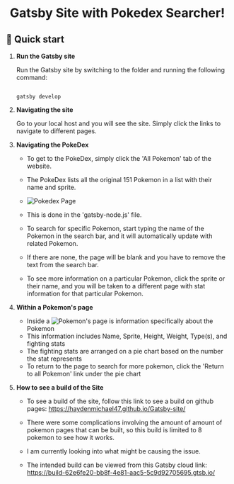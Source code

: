 
<h1 align="center">
  Gatsby Site with Pokedex Searcher!
</h1>

## 🚀 Quick start

1.  **Run the Gatsby site**

    Run the Gatsby site by switching to the folder and running the following command:

    ```shell
   
    gatsby develop
    ```

2.  **Navigating the site**

    Go to your local host and you will see the site. Simply click the links to navigate to different pages.

   

3.  **Navigating the PokeDex**

    - To get to the PokeDex, simply click the 'All Pokemon' tab of the website.
    - The PokeDex lists all the original 151 Pokemon in a list with their name and sprite.
    - <img src="https://github.com/HaydenMichael47/Gatsby-site/tree/main/Screenshots/PokedexPage.PNG" alt="Pokedex Page" title="Pokedex Page">
    
    - This is done in the 'gatsby-node.js' file.
    - To search for specific Pokemon, start typing the name of the Pokemon in the search bar, and it will automatically update with related Pokemon.
    - If there are none, the page will be blank and you have to remove the text from the search bar.
    - To see more information on a particular Pokemon, click the sprite or their name, and you will be taken to a different page with stat information for that particular Pokemon.
    

4. **Within a Pokemon's page**
    - Inside a <img src="https://github.com/HaydenMichael47/Gatsby-site/tree/main/Screenshots/PokemonPage.PNG" alt="Pokemon's page" title="Pokemon's page"> is information specifically about the Pokemon
    - This information includes Name, Sprite, Height, Weight, Type(s), and fighting stats
    - The fighting stats are arranged on a pie chart based on the number the stat represents
    - To return to the page to search for more pokemon, click the 'Return to all Pokemon' link under the pie chart

5. **How to see a build of the Site**
    - To see a build of the site, follow this link to see a build on github pages: https://haydenmichael47.github.io/Gatsby-site/
    - There were some complications involving the amount of amount of pokemon pages that can be built, so this build is limited to 8 pokemon to see how it works.
    - I am currently looking into what might be causing the issue.
    
    - The intended build can be viewed from this Gatsby cloud link: https://build-62e6fe20-bb8f-4e81-aac5-5c9d92705695.gtsb.io/

    


